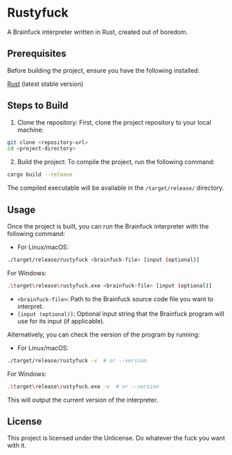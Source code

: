 # Rustyfuck
A Brainfuck interpreter written in Rust, created out of boredom.

## Prerequisites
Before building the project, ensure you have the following installed:

[Rust](https://www.rust-lang.org/tools/install) (latest stable version)

## Steps to Build

1. Clone the repository:
First, clone the project repository to your local machine:
```bash
git clone <repository-url>
cd <project-directory>
```

2. Build the project:
To compile the project, run the following command:
```bash
cargo build --release
```
The compiled executable will be available in the `/target/release/` directory.

## Usage
Once the project is built, you can run the Brainfuck interpreter with the following command:
- For Linux/macOS:
```bash
./target/release/rustyfuck <brainfuck-file> [input (optional)]
```
For Windows:
```bash
.\target\release\rustyfuck.exe <brainfuck-file> [input (optional)]
```
- `<brainfuck-file>`: Path to the Brainfuck source code file you want to interpret.
- `[input (optional)]`: Optional input string that the Brainfuck program will use for its input (if applicable).

Alternatively, you can check the version of the program by running:

- For Linux/macOS:
```bash
./target/release/rustyfuck -v  # or --version
```
For Windows:
```bash
.\target\release\rustyfuck.exe -v  # or --version
```
This will output the current version of the interpreter.

## License
This project is licensed under the Unlicense. Do whatever the fuck you want with it.